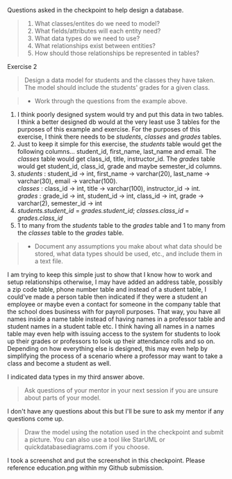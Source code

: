 Questions asked in the checkpoint to help design a database.

> 1. What classes/entites do we need to model?
> 2. What fields/attributes will each entity need?
> 3. What data types do we need to use?
> 4. What relationships exist between entities?
> 5. How should those relationships be represented in tables?


Exercise 2
>Design a data model for students and the classes they have taken. The model should include the students' grades for a given class.

> - Work through the questions from the example above.

1. I think poorly designed system would try and put this data in two tables.  I think a better designed db would at the very least use 3 tables for the purposes of this example and exercise.  For the purposes of this exercise, I think there needs to be *students*, *classes* and *grades* tables.<br />
2. Just to keep it simple for this exercise, the _students_ table would get the following columns... student_id, first_name, last_name and email. The _classes_ table would get class_id, title, instructor_id.  The _grades_ table would get student_id, class_id, grade and maybe semester_id columns.<br />
3. _students_ : student_id -> int, first_name -> varchar(20), last_name -> varchar(30), email -> varchar(100). <br />
_classes_ : class_id -> int, title -> varchar(100), instructor_id -> int.<br />
_grades_ : grade_id -> int, student_id -> int, class_id -> int, grade -> varchar(2), semester_id -> int<br />
4. _students.student_id_ = _grades.student_id_; _classes.class_id_ = _grades.class_id_ <br />
5. 1 to many from the _students_ table to the _grades_ table and 1 to many from the _classes_ table to the _grades_ table.

> - Document any assumptions you make about what data should be stored, what data types should be used, etc., and include them in a text file.

I am trying to keep this simple just to show that I know how to work and setup relationships otherwise, I may have added an address table, possibly a zip code table, phone number table and instead of a student table, I could've made a person table then indicated if they were a student an employee or maybe even a contact for someone in the company table that the school does business with for payroll purposes. That way, you have all names inside a name table instead of having names in a professor table and student names in a student table etc.  I think having all names in a names table may even help with issuing access to the system for students to look up their grades or professors to look up their attendance rolls and so on. Depending on how everything else is designed, this may even help by simplifying the process of a scenario where a professor may want to take a class and become a student as well.

I indicated data types in my third answer above.

> Ask questions of your mentor in your next session if you are unsure about parts of your model.

I don't have any questions about this but I'll be sure to ask my mentor if any questions come up.

> Draw the model using the notation used in the checkpoint and submit a picture. You can also use a tool like StarUML or quickdatabasediagrams.com if you choose.

I took a screenshot and put the screenshot in this checkpoint.  Please reference education.png within my Github submission.
